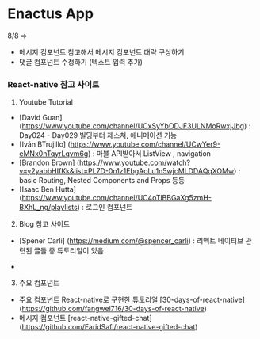 # Enactus App

8/8 =>
  * 메시지 컴포넌트 참고해서 메시지 컴포넌트 대략 구상하기
  * 댓글 컴포넌트 수정하기 (텍스트 입력 추가)

### React-native 참고 사이트


1. Youtube Tutorial
  * [David Guan] (https://www.youtube.com/channel/UCxSyYbODJF3ULNMoRwxjJbg)
  : Day024 - Day029 빌딩부터 제스쳐, 애니메이션 기능
  * [Iván BTrujillo] (https://www.youtube.com/channel/UCwYer9-eMNx0nTqyrLqvm6g)
  : 마블 API받아서 ListView , navigation
  * [Brandon Brown]  (https://www.youtube.com/watch?v=y2yabbHIfKk&list=PL7D-0n1z1EbgAoLu1n5wjcMLDDAQqXOMw)
  : basic Routing, Nested Components and Props 등등
  * [Isaac Ben Hutta] (https://www.youtube.com/channel/UC4oTlBBGaXg5zmH-BXhL_ng/playlists)
  : 로그인 컴포넌트

2. Blog 참고 사이트

  * [Spener Carli] (https://medium.com/@spencer_carli)
  : 리액트 네이티브 관련된 글들 중 튜토리얼이 있음

  *



3. 주요 컴포넌트
  * 주요 컴포넌트 React-native로 구현한 튜토리얼 [30-days-of-react-native]
  (https://github.com/fangwei716/30-days-of-react-native)
  * 메시지 컴포넌트 [react-native-gifted-chat]
  (https://github.com/FaridSafi/react-native-gifted-chat)
